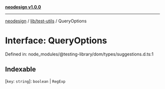 [**neodesign v1.0.0**](../../../README.md)

***

[neodesign](../../../modules.md) / [lib/test-utils](../README.md) / QueryOptions

# Interface: QueryOptions

Defined in: node\_modules/@testing-library/dom/types/suggestions.d.ts:1

## Indexable

\[`key`: `string`\]: `boolean` \| `RegExp`
